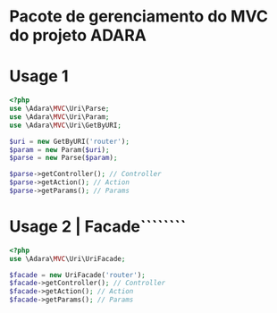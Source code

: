 # Pacote de gerenciamento do MVC do projeto ADARA

# Usage 1

```php
<?php
use \Adara\MVC\Uri\Parse;
use \Adara\MVC\Uri\Param;
use \Adara\MVC\Uri\GetByURI;

$uri = new GetByURI('router');
$param = new Param($uri);
$parse = new Parse($param);

$parse->getController(); // Controller
$parse->getAction(); // Action
$parse->getParams(); // Params
```

# Usage 2 | Facade````````
```php
<?php
use \Adara\MVC\Uri\UriFacade;

$facade = new UriFacade('router');
$facade->getController(); // Controller
$facade->getAction(); // Action
$facade->getParams(); // Params
```